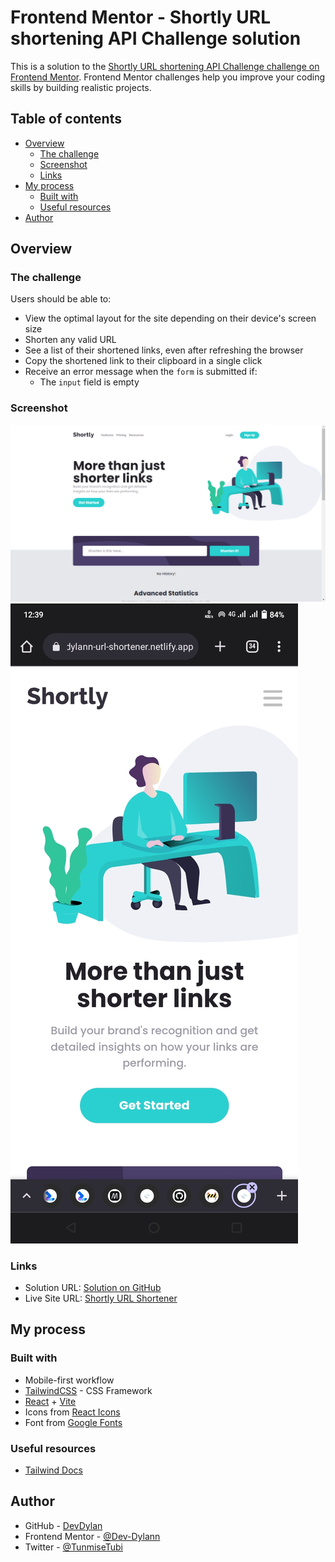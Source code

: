 # Frontend Mentor - Shortly URL shortening API Challenge solution

This is a solution to the [Shortly URL shortening API Challenge challenge on Frontend Mentor](https://www.frontendmentor.io/challenges/url-shortening-api-landing-page-2ce3ob-G). Frontend Mentor challenges help you improve your coding skills by building realistic projects.

## Table of contents

- [Overview](#overview)
  - [The challenge](#the-challenge)
  - [Screenshot](#screenshot)
  - [Links](#links)
- [My process](#my-process)
  - [Built with](#built-with)
  - [Useful resources](#useful-resources)
- [Author](#author)

## Overview

### The challenge

Users should be able to:

- View the optimal layout for the site depending on their device's screen size
- Shorten any valid URL
- See a list of their shortened links, even after refreshing the browser
- Copy the shortened link to their clipboard in a single click
- Receive an error message when the `form` is submitted if:
  - The `input` field is empty

### Screenshot

![Desktop Screenshot](./public/screenshot1.png)
![Mobile Screenshot](./public/screenshot2.jpg)

### Links

- Solution URL: [Solution on GitHub](https://github.com/Dev-Dylann/url-shortening-site/)
- Live Site URL: [Shortly URL Shortener](https://devdylann-url-shortener.netlify.app/)

## My process

### Built with

- Mobile-first workflow
- [TailwindCSS](https://tailwindcss.com) - CSS Framework
- [React](https://reactjs.org/) + [Vite](https://vitejs.dev/)
- Icons from [React Icons](https://www.npmjs.com/package/react-icons)
- Font from [Google Fonts](https://fonts.google.com/)

### Useful resources

- [Tailwind Docs](https://tailwindcss.com/docs/installation)

## Author

- GitHub - [DevDylan](https://github.com/Dev-Dylann)
- Frontend Mentor - [@Dev-Dylann](https://www.frontendmentor.io/profile/Dev-Dylann)
- Twitter - [@TunmiseTubi](https://www.twitter.com/TunmiseTubi)
